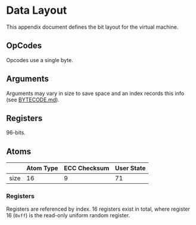 # Data Layout

This appendix document defines the bit layout for the virtual machine.

## OpCodes

Opcodes use a single byte.

## Arguments

Arguments may vary in size to save space and an index records this info (see [BYTECODE.md](BYTECODE.md)).

## Registers

96-bits.

## Atoms

||Atom Type|ECC Checksum|User State|
|---|---|---|---|
|size|16|9|71|

### Registers

Registers are referenced by index. 16 registers exist in total, where register 16 (`0xff`) is the read-only uniform random register.